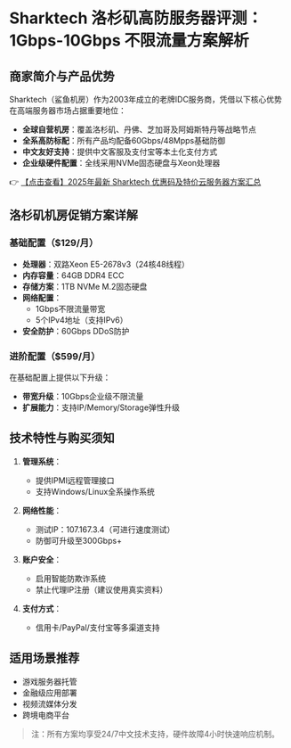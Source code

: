 # Sharktech 洛杉矶高防服务器评测：1Gbps-10Gbps 不限流量方案解析

## 商家简介与产品优势

Sharktech（鲨鱼机房）作为2003年成立的老牌IDC服务商，凭借以下核心优势在高端服务器市场占据重要地位：
- **全球自营机房**：覆盖洛杉矶、丹佛、芝加哥及阿姆斯特丹等战略节点
- **全系高防标配**：所有产品均配备60Gbps/48Mpps基础防御
- **中文友好支持**：提供中文客服及支付宝等本土化支付方式
- **企业级硬件配置**：全线采用NVMe固态硬盘与Xeon处理器

👉 [【点击查看】2025年最新 Sharktech 优惠码及特价云服务器方案汇总](https://bit.ly/Sharktech)

## 洛杉矶机房促销方案详解

### 基础配置（$129/月）
- **处理器**：双路Xeon E5-2678v3（24核48线程）
- **内存容量**：64GB DDR4 ECC
- **存储方案**：1TB NVMe M.2固态硬盘
- **网络配置**：
  - 1Gbps不限流量带宽
  - 5个IPv4地址（支持IPv6）
- **安全防护**：60Gbps DDoS防护

### 进阶配置（$599/月）
在基础配置上提供以下升级：
- **带宽升级**：10Gbps企业级不限流量
- **扩展能力**：支持IP/Memory/Storage弹性升级

## 技术特性与购买须知
1. **管理系统**：
   - 提供IPMI远程管理接口
   - 支持Windows/Linux全系操作系统

2. **网络性能**：
   - 测试IP：107.167.3.4（可进行速度测试）
   - 防御可升级至300Gbps+

3. **账户安全**：
   - 启用智能防欺诈系统
   - 禁止代理IP注册（建议使用真实资料）

4. **支付方式**：
   - 信用卡/PayPal/支付宝等多渠道支持

## 适用场景推荐
- 游戏服务器托管
- 金融级应用部署
- 视频流媒体分发
- 跨境电商平台

> 注：所有方案均享受24/7中文技术支持，硬件故障4小时快速响应机制。